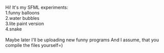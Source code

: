 Hi! It's my SFML experiments:\
  1.funny balloons\
  2.water bubbles\
  3.lite paint version\
  4.snake\
\
Maybe later I'll be uploading new funny programs
And I assume, that you compile the files yourself=)
